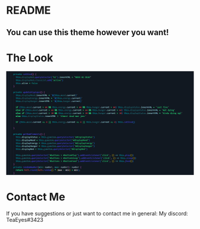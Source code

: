 # README

## You can use this theme however you want!

# The Look

![Image of the theme](https://github.com/ThijsDeR/TeaEyes-Theme/blob/master/images/Showcase.png?raw=true)

# Contact Me

If you have suggestions or just want to contact me in general:
My discord: TeaEyes#3423

